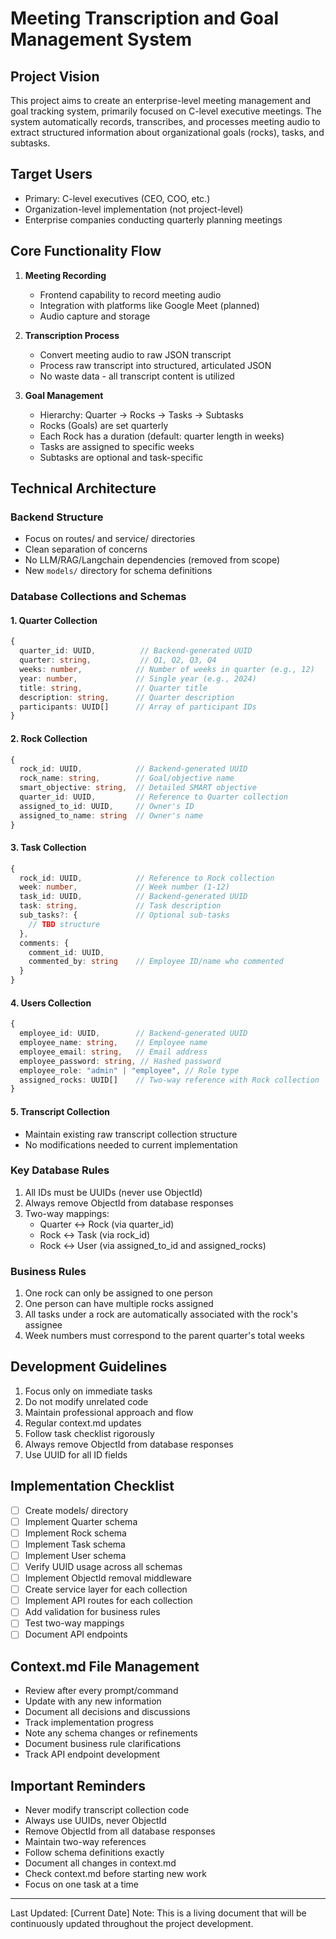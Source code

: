 # Meeting Transcription and Goal Management System

## Project Vision
This project aims to create an enterprise-level meeting management and goal tracking system, primarily focused on C-level executive meetings. The system automatically records, transcribes, and processes meeting audio to extract structured information about organizational goals (rocks), tasks, and subtasks.

## Target Users
- Primary: C-level executives (CEO, COO, etc.)
- Organization-level implementation (not project-level)
- Enterprise companies conducting quarterly planning meetings

## Core Functionality Flow
1. **Meeting Recording**
   - Frontend capability to record meeting audio
   - Integration with platforms like Google Meet (planned)
   - Audio capture and storage

2. **Transcription Process**
   - Convert meeting audio to raw JSON transcript
   - Process raw transcript into structured, articulated JSON
   - No waste data - all transcript content is utilized

3. **Goal Management**
   - Hierarchy: Quarter → Rocks → Tasks → Subtasks
   - Rocks (Goals) are set quarterly
   - Each Rock has a duration (default: quarter length in weeks)
   - Tasks are assigned to specific weeks
   - Subtasks are optional and task-specific

## Technical Architecture

### Backend Structure
- Focus on routes/ and service/ directories
- Clean separation of concerns
- No LLM/RAG/Langchain dependencies (removed from scope)
- New `models/` directory for schema definitions

### Database Collections and Schemas

#### 1. Quarter Collection
```typescript
{
  quarter_id: UUID,          // Backend-generated UUID
  quarter: string,           // Q1, Q2, Q3, Q4
  weeks: number,            // Number of weeks in quarter (e.g., 12)
  year: number,             // Single year (e.g., 2024)
  title: string,            // Quarter title
  description: string,      // Quarter description
  participants: UUID[]      // Array of participant IDs
}
```

#### 2. Rock Collection
```typescript
{
  rock_id: UUID,            // Backend-generated UUID
  rock_name: string,        // Goal/objective name
  smart_objective: string,  // Detailed SMART objective
  quarter_id: UUID,         // Reference to Quarter collection
  assigned_to_id: UUID,     // Owner's ID
  assigned_to_name: string  // Owner's name
}
```

#### 3. Task Collection
```typescript
{
  rock_id: UUID,            // Reference to Rock collection
  week: number,             // Week number (1-12)
  task_id: UUID,            // Backend-generated UUID
  task: string,             // Task description
  sub_tasks?: {             // Optional sub-tasks
    // TBD structure
  },
  comments: {
    comment_id: UUID,
    commented_by: string    // Employee ID/name who commented
  }
}
```

#### 4. Users Collection
```typescript
{
  employee_id: UUID,        // Backend-generated UUID
  employee_name: string,    // Employee name
  employee_email: string,   // Email address
  employee_password: string, // Hashed password
  employee_role: "admin" | "employee", // Role type
  assigned_rocks: UUID[]    // Two-way reference with Rock collection
}
```

#### 5. Transcript Collection
- Maintain existing raw transcript collection structure
- No modifications needed to current implementation

### Key Database Rules
1. All IDs must be UUIDs (never use ObjectId)
2. Always remove ObjectId from database responses
3. Two-way mappings:
   - Quarter ↔ Rock (via quarter_id)
   - Rock ↔ Task (via rock_id)
   - Rock ↔ User (via assigned_to_id and assigned_rocks)

### Business Rules
1. One rock can only be assigned to one person
2. One person can have multiple rocks assigned
3. All tasks under a rock are automatically associated with the rock's assignee
4. Week numbers must correspond to the parent quarter's total weeks

## Development Guidelines
1. Focus only on immediate tasks
2. Do not modify unrelated code
3. Maintain professional approach and flow
4. Regular context.md updates
5. Follow task checklist rigorously
6. Always remove ObjectId from database responses
7. Use UUID for all ID fields

## Implementation Checklist
- [ ] Create models/ directory
- [ ] Implement Quarter schema
- [ ] Implement Rock schema
- [ ] Implement Task schema
- [ ] Implement User schema
- [ ] Verify UUID usage across all schemas
- [ ] Implement ObjectId removal middleware
- [ ] Create service layer for each collection
- [ ] Implement API routes for each collection
- [ ] Add validation for business rules
- [ ] Test two-way mappings
- [ ] Document API endpoints

## Context.md File Management
- Review after every prompt/command
- Update with any new information
- Document all decisions and discussions
- Track implementation progress
- Note any schema changes or refinements
- Document business rule clarifications
- Track API endpoint development

## Important Reminders
- Never modify transcript collection code
- Always use UUIDs, never ObjectId
- Remove ObjectId from all database responses
- Maintain two-way references
- Follow schema definitions exactly
- Document all changes in context.md
- Check context.md before starting new work
- Focus on one task at a time

---
Last Updated: [Current Date]
Note: This is a living document that will be continuously updated throughout the project development. 
